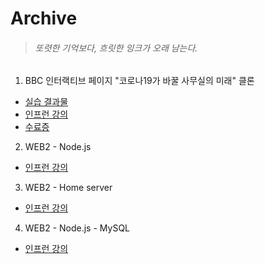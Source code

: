 # Archive

> ###### 또렷한 기억보다, 흐릿한 잉크가 오래 남는다.

1. BBC 인터랙티브 페이지 "코로나19가 바꿀 사무실의 미래" 클론
- [실습 결과물](https://jihogrammer.github.io/Archive/1MINCODING/BBC-COVID19/index.html)
- [인프런 강의](https://inf.run/Tvuf)
- [수료증](https://www.inflearn.com/certificate/138705-325919-1909435)

2. WEB2 - Node.js
- [인프런 강의](https://inf.run/aaoD)

3. WEB2 - Home server
- [인프런 강의](https://inf.run/nHbu)

4. WEB2 - Node.js - MySQL
- [인프런 강의](https://inf.run/dU5Z)